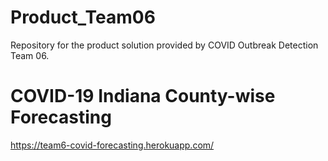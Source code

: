 # Product_Team06
Repository for the product solution provided by COVID Outbreak Detection Team 06.

# COVID-19 Indiana County-wise Forecasting
https://team6-covid-forecasting.herokuapp.com/

